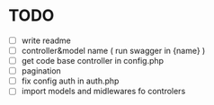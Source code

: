 # TODO

- [ ] write readme
- [ ] controller&model name ( run swagger in {name} )
- [ ] get code base controller in config.php
- [ ] pagination
- [ ] fix config auth in auth.php
- [ ] import models and midlewares fo controlers
